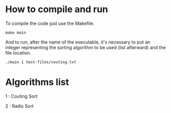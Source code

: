 # How to compile and run
To compile the code just use the Makefile.
```
make main
```
And to run, after the name of the executable, it's necessary to put an integer representing the sorting algorithm to be used (list afterward) and the file location.
```
./main 1 test-files/couting.txt
```
# Algorithms list
1 : Couting Sort

2 : Radix Sort
